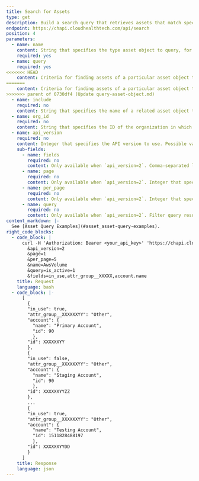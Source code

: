 ```yaml
---
title: Search for Assets
type: get
description: Build a search query that retrieves assets that match specific criteria.
endpoint: https://chapi.cloudhealthtech.com/api/search
position: 4
parameters:
  - name: name
    content: String that specifies the type asset object to query, for example, AWSInstance, AzurePolicyAssignment, or AzurePolicyStates.
    required: yes
  - name: query
    required: yes
<<<<<<< HEAD
    content: Criteria for finding assets of a particular asset object type. Criteria are specified as `query=[field value][operator][value]`. For example, `query=name='MyAccount'+and+is_private=0`
=======
    content: Criteria for finding assets of a particular asset object type. For integers and numerical boolean values, the format is `query=[field value][operator][value]`, e.g. `query=is_active=1`. For boolean (true or false) and string values, the format is `query='[field value]'[operator][value]`, e.g. `query=name='MyAccount'+and+is_private=0`. 
>>>>>>> parent of 0730df4 (Update query-asset-object.md)
  - name: include
    required: no
    content: String that specifies the name of a related asset object to include when returning a response. You cannot use both the `include` parameter and the `fields` parameter in the same GET query.
  - name: org_id
    required: no
    content: String that specifies the ID of the organization in which this query should run. See [How to Get Organization ID](#organization_how-to-get-organization-id). If not specified, this parameter assumes the ID of your default organization.
  - name: api_version
    required: no
    content: Integer that specifies the API version to use. Possible values are `1` (default) and `2`. Version 1 queries only return assets are are active. Version 2 queries return both active and inactive assets.
    sub-fields:
      - name: fields
        required: no
        content: Only available when `api_version=2`. Comma-separated list that specifies the specific fields to return when querying the asset object.
      - name: page
        required: no
        content: Only available when `api_version=2`. Integer that specifies the page to display when results run over multiple pages. Default value is `1`. If this parameter is missing, the query returns all results, even if the `per_page` parameter is specified.
      - name: per_page
        required: no
        content: Only available when `api_version=2`. Integer that specifies the number of assets to return per page. Default value is `100` and maximum value is `1000`.
      - name: query
        required: no
        content: Only available when `api_version=2`. Filter query results based on one or more field values. For example, return only active assets by setting this parameter to `is_active=1`.
content_markdown: |-
  See [Asset Query Examples](#asset_asset-query-examples).
right_code_blocks:
  - code_block: |
      curl -H 'Authorization: Bearer <your_api_key>' 'https://chapi.cloudhealthtech.com/api/search?
        &api_version=2
        &page=1
        &per_page=5
        &name=AwsVolume
        &query=is_active=1
        &fields=in_use,attr_group__XXXXX,account.name
    title: Request
    language: bash
  - code_block: |-
      [
        {
        "in_use": true,
        "attr_group__XXXXXXYY": "Other",
        "account": {
          "name": "Primary Account",
          "id": 90
          },
        "id": XXXXXXYY
        },
        {
        "in_use": false,
        "attr_group__XXXXXXYY": "Other",
        "account": {
          "name": "Staging Account",
          "id": 90
          },
        "id": XXXXXXYYZZ
        },
        ...
        {
        "in_use": true,
        "attr_group__XXXXXXYY": "Other",
        "account": {
          "name": "Testing Account",
          "id": 1511828488197
          },
        "id": XXXXXXYYDD
        }
      ]
    title: Response
    language: json
---
```

